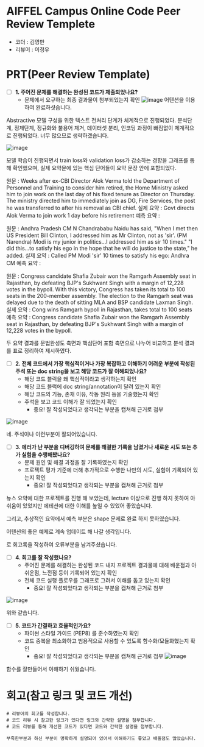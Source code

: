 # AIFFEL Campus Online Code Peer Review Templete
- 코더 : 김영만
- 리뷰어 : 이정우


# PRT(Peer Review Template)
- [ ]  **1. 주어진 문제를 해결하는 완성된 코드가 제출되었나요?**
    - 문제에서 요구하는 최종 결과물이 첨부되었는지 확인
        ![image](https://github.com/user-attachments/assets/7f2cd106-fe0c-4b20-a1dc-5c500c320ad2)
    어텐션을 이용하여 완료하셧습니다.

Abstractive 모델 구성을 위한 텍스트 전처리 단계가 체계적으로 진행되었다. 분석단계, 정제단계, 정규화와 불용어 제거, 데이터셋 분리, 인코딩 과정이 빠짐없이 체계적으로 진행되었다.
너무 많으므로 생략하겠습니다.

![image](https://github.com/user-attachments/assets/be8760dd-9cec-4a13-83bb-7582df8001ba)

모델 학습이 진행되면서 train loss와 validation loss가 감소하는 경향을 그래프를 통해 확인했으며, 실제 요약문에 있는 핵심 단어들이 요약 문장 안에 포함되었다.


원문 : Weeks after ex-CBI Director Alok Verma told the Department of Personnel and Training to consider him retired, the Home Ministry asked him to join work on the last day of his fixed tenure as Director on Thursday. The ministry directed him to immediately join as DG, Fire Services, the post he was transferred to after his removal as CBI chief.
실제 요약 : Govt directs Alok Verma to join work 1 day before his retirement
예측 요약 : 


원문 : Andhra Pradesh CM N Chandrababu Naidu has said, "When I met then US President Bill Clinton, I addressed him as Mr Clinton, not as 'sir'. (PM Narendra) Modi is my junior in politics...I addressed him as sir 10 times." "I did this...to satisfy his ego in the hope that he will do justice to the state," he added.
실제 요약 : Called PM Modi 'sir' 10 times to satisfy his ego: Andhra CM
예측 요약 : 


원문 : Congress candidate Shafia Zubair won the Ramgarh Assembly seat in Rajasthan, by defeating BJP's Sukhwant Singh with a margin of 12,228 votes in the bypoll. With this victory, Congress has taken its total to 100 seats in the 200-member assembly. The election to the Ramgarh seat was delayed due to the death of sitting MLA and BSP candidate Laxman Singh.
실제 요약 : Cong wins Ramgarh bypoll in Rajasthan, takes total to 100 seats
예측 요약 : Congress candidate Shafia Zubair won the Ramgarh Assembly seat in Rajasthan, by defeating BJP's Sukhwant Singh with a margin of 12,228 votes in the bypoll.


두 요약 결과를 문법완성도 측면과 핵심단어 포함 측면으로 나누어 비교하고 분석 결과를 표로 정리하여 제시하였다.

    
- [ ]  **2. 전체 코드에서 가장 핵심적이거나 가장 복잡하고 이해하기 어려운 부분에 작성된 
주석 또는 doc string을 보고 해당 코드가 잘 이해되었나요?**
    - 해당 코드 블럭을 왜 핵심적이라고 생각하는지 확인
    - 해당 코드 블럭에 doc string/annotation이 달려 있는지 확인
    - 해당 코드의 기능, 존재 이유, 작동 원리 등을 기술했는지 확인
    - 주석을 보고 코드 이해가 잘 되었는지 확인
        - 중요! 잘 작성되었다고 생각되는 부분을 캡쳐해 근거로 첨부

![image](https://github.com/user-attachments/assets/905c6f8c-3dea-4f0c-91c8-097abaab3828)

네. 주석이나 이런부분이 잘되어있습니다.

        
- [ ]  **3. 에러가 난 부분을 디버깅하여 문제를 해결한 기록을 남겼거나
새로운 시도 또는 추가 실험을 수행해봤나요?**
    - 문제 원인 및 해결 과정을 잘 기록하였는지 확인
    - 프로젝트 평가 기준에 더해 추가적으로 수행한 나만의 시도, 
    실험이 기록되어 있는지 확인
        - 중요! 잘 작성되었다고 생각되는 부분을 캡쳐해 근거로 첨부
     
뉴스 요약에 대한 프로젝트를 진행 해 보았는데, lecture 이상으로 진행 하지 못하여 아쉬움이 있었지만 에테션에 대한 이해를 높일 수 있었어 좋았습니다.

그리고, 추상적인 요약에서 예측 부분은 shape 문제로 완료 하지 못하였습니다.

어텐션의 좋은 예제로 계속 업데이트 해 나갈 생각입니다.

로 회고록을 작성하여 오류부분을 남겨주셨습니다.
        
- [ ]  **4. 회고를 잘 작성했나요?**
    - 주어진 문제를 해결하는 완성된 코드 내지 프로젝트 결과물에 대해
    배운점과 아쉬운점, 느낀점 등이 기록되어 있는지 확인
    - 전체 코드 실행 플로우를 그래프로 그려서 이해를 돕고 있는지 확인
        - 중요! 잘 작성되었다고 생각되는 부분을 캡쳐해 근거로 첨부

![image](https://github.com/user-attachments/assets/08de783f-cb09-456e-8127-c8603e875353)

위와 같습니다.
        
- [ ]  **5. 코드가 간결하고 효율적인가요?**
    - 파이썬 스타일 가이드 (PEP8) 를 준수하였는지 확인
    - 코드 중복을 최소화하고 범용적으로 사용할 수 있도록 함수화/모듈화했는지 확인
        - 중요! 잘 작성되었다고 생각되는 부분을 캡쳐해 근거로 첨부
![image](https://github.com/user-attachments/assets/f8e59a4e-eb16-4d1a-b95b-0ffb180067c6)


함수를 잘만들어서 이해하기 쉬웠습니다.


# 회고(참고 링크 및 코드 개선)
```
# 리뷰어의 회고를 작성합니다.
# 코드 리뷰 시 참고한 링크가 있다면 링크와 간략한 설명을 첨부합니다.
# 코드 리뷰를 통해 개선한 코드가 있다면 코드와 간략한 설명을 첨부합니다.

부족한부분과 하신 부분이 명확하게 설명되어 있어서 이해하기도 좋았고 배울점도 많았습니다.
```


